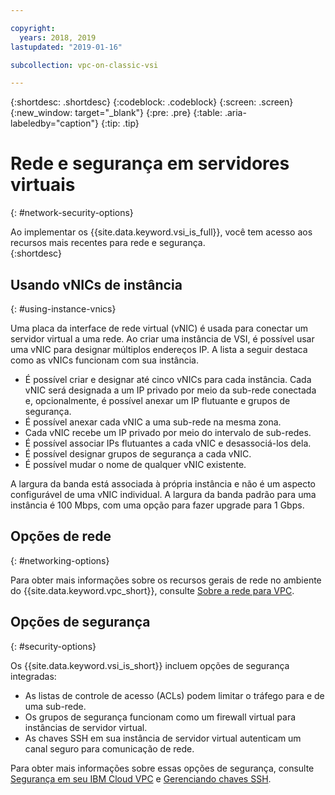 ```yaml
---

copyright:
  years: 2018, 2019
lastupdated: "2019-01-16"

subcollection: vpc-on-classic-vsi

---
```


{:shortdesc: .shortdesc}
{:codeblock: .codeblock}
{:screen: .screen}
{:new_window: target="_blank"}
{:pre: .pre}
{:table: .aria-labeledby="caption"}
{:tip: .tip}

# Rede e segurança em servidores virtuais
{: #network-security-options}

Ao implementar os {{site.data.keyword.vsi_is_full}}, você tem acesso aos recursos mais recentes para rede e segurança.  
{:shortdesc}

## Usando vNICs de instância
{: #using-instance-vnics}

Uma placa da interface de rede virtual (vNIC) é usada para conectar um servidor virtual a uma rede. Ao criar uma instância de VSI, é possível usar uma vNIC para designar múltiplos endereços IP. A lista a seguir destaca como as vNICs funcionam com sua instância.

* É possível criar e designar até cinco vNICs para cada instância. Cada vNIC será designada a um IP privado por meio da sub-rede conectada e, opcionalmente, é possível anexar um IP flutuante e grupos de segurança.
* É possível anexar cada vNIC a uma sub-rede na mesma zona.
* Cada vNIC recebe um IP privado por meio do intervalo de sub-redes.
* É possível associar IPs flutuantes a cada vNIC e desassociá-los dela.
* É possível designar grupos de segurança a cada vNIC.
* É possível mudar o nome de qualquer vNIC existente.

A largura da banda está associada à própria instância e não é um aspecto configurável de uma vNIC individual. A largura da banda padrão para uma instância é 100 Mbps, com uma opção para fazer upgrade para 1 Gbps.

## Opções de rede
{: #networking-options}

Para obter mais informações sobre os recursos gerais de rede no ambiente do {{site.data.keyword.vpc_short}}, consulte [Sobre a rede para VPC](/docs/vpc-on-classic-network?topic=vpc-on-classic-network-about-networking-for-vpc).

## Opções de segurança
{: #security-options}

Os {{site.data.keyword.vsi_is_short}} incluem opções de segurança integradas:
* As listas de controle de acesso (ACLs) podem limitar o tráfego para e de uma sub-rede.
* Os grupos de segurança funcionam como um firewall virtual para instâncias de servidor virtual.
* As chaves SSH em sua instância de servidor virtual autenticam um canal seguro para comunicação de rede.

Para obter mais informações sobre essas opções de segurança, consulte [Segurança em seu IBM Cloud VPC](/docs/vpc-on-classic-network?topic=vpc-on-classic-network-security-in-your-ibm-cloud-vpc) e [Gerenciando chaves SSH](/docs/vpc-on-classic-vsi?topic=vpc-on-classic-vsi-managing-ssh-keys#managing-ssh-keys).
